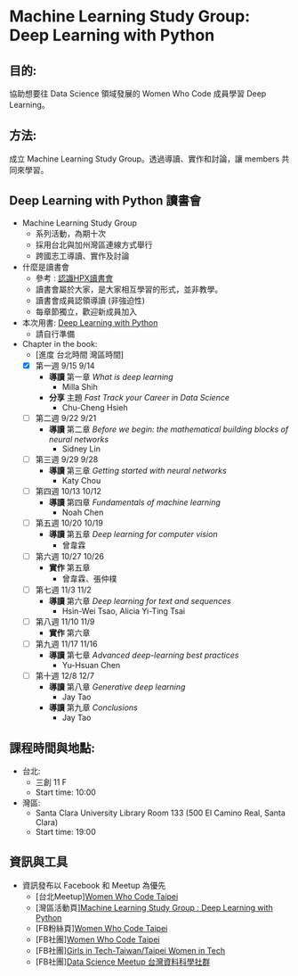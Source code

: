 # Machine Learning Study Group: Deep Learning with Python

## 目的:
協助想要往 Data Science 領域發展的 Women Who Code 成員學習 Deep Learning。

## 方法:
成立 Machine Learning Study Group。透過導讀、實作和討論，讓 members 共同來學習。

## Deep Learning with Python 讀書會
+ Machine Learning Study Group
    + 系列活動，為期十次
    + 採用台北與加州灣區連線方式舉行
    + 跨國志工導讀、實作及討論
+ 什麼是讀書會
    + 參考 : [認識HPX讀書會][1]
    + 讀書會屬於大家，是大家相互學習的形式，並非教學。
    + 讀書會成員認領導讀 (非強迫性)
    + 每章節獨立，歡迎新成員加入
+ 本次用書: [Deep Learning with Python][2]
    + 請自行準備
+ Chapter in the book:
    + [進度 台北時間 灣區時間]
    - [x] 第一週 9/15 9/14
        + **導讀** 第一章 *What is deep learning*
            - Milla Shih
        + **分享** 主題 *Fast Track your Career in Data Science*
            + Chu-Cheng Hsieh
    - [ ] 第二週 9/22 9/21
        + **導讀** 第二章 *Before we begin: the mathematical building blocks of neural networks*
            + Sidney Lin
    - [ ] 第三週 9/29 9/28
        + **導讀** 第三章 *Getting started with neural networks*
            + Katy Chou
    - [ ] 第四週 10/13 10/12
        + **導讀** 第四章 *Fundamentals of machine learning*
            + Noah Chen
    - [ ] 第五週 10/20 10/19
        + **導讀** 第五章 *Deep learning for computer vision*
            + 曾韋霖
    - [ ] 第六週 10/27 10/26
        + **實作** 第五章
            + 曾韋霖、張仲樸
    - [ ] 第七週 11/3 11/2
        + **導讀** 第六章 *Deep learning for text and sequences*
            + Hsin-Wei Tsao, Alicia Yi-Ting Tsai
    - [ ] 第八週 11/10 11/9
        + **實作** 第六章
    - [ ] 第九週 11/17 11/16
        + **導讀** 第七章 *Advanced deep-learning best practices*
            + Yu-Hsuan Chen
    - [ ] 第十週 12/8 12/7
        + **導讀** 第八章 *Generative deep learning*
            + Jay Tao
        + **導讀** 第九章 *Conclusions*
            + Jay Tao

## 課程時間與地點:
+ 台北:
    + 三創 11 F
    + Start time: 10:00
+ 灣區:
    + Santa Clara University Library Room 133 (500 El Camino Real, Santa Clara)
    + Start time: 19:00

## 資訊與工具
+ 資訊發布以 Facebook 和 Meetup 為優先
    + [台北Meetup][Women Who Code Taipei][3]
    + [灣區活動頁][Machine Learning Study Group : Deep Learning with Python][8]
    + [FB粉絲頁][Women Who Code Taipei][4]
    + [FB社團][Women Who Code Taipei][5]
    + [FB社團][Girls in Tech-Taiwan/Taipei Women in Tech][6]
    + [FB社團][Data Science Meetup 台灣資料科學社群][7]


[1]:https://hpx.tw/archives/18982
[2]:https://www.manning.com/books/deep-learning-with-python
[3]:https://www.meetup.com/Women-Who-Code-Taipei/
[4]:https://www.facebook.com/wwcodetaipei/
[5]:https://www.facebook.com/groups/wwcodetaipei/?ref=group_header
[6]:https://www.facebook.com/groups/420817431404071/?ref=group_header
[7]:https://www.facebook.com/groups/datasciencemeetup/?ref=group_header
[8]:https://www.facebook.com/events/1901939603261051/
